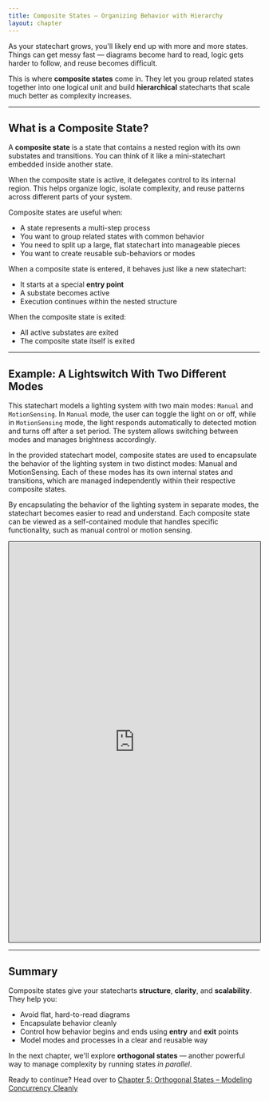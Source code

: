 ```yaml
---
title: Composite States – Organizing Behavior with Hierarchy
layout: chapter
---
```


As your statechart grows, you'll likely end up with more and more states. Things can get messy fast — diagrams become hard to read, logic gets harder to follow, and reuse becomes difficult.

This is where **composite states** come in. They let you group related states together into one logical unit and build **hierarchical** statecharts that scale much better as complexity increases.

---

## What is a Composite State?

A **composite state** is a state that contains a nested region with its own substates and transitions. You can think of it like a mini-statechart embedded inside another state.

When the composite state is active, it delegates control to its internal region. This helps organize logic, isolate complexity, and reuse patterns across different parts of your system.

Composite states are useful when:
- A state represents a multi-step process
- You want to group related states with common behavior
- You need to split up a large, flat statechart into manageable pieces
- You want to create reusable sub-behaviors or modes

When a composite state is entered, it behaves just like a new statechart:
- It starts at a special **entry point**
- A substate becomes active
- Execution continues within the nested structure

When the composite state is exited:
- All active substates are exited
- The composite state itself is exited

---

## Example: A Lightswitch With Two Different Modes

This statechart models a lighting system with two main modes: `Manual` and `MotionSensing`. In `Manual` mode, the user can toggle the light on or off, while in `MotionSensing` mode, the light responds automatically to detected motion and turns off after a set period. The system allows switching between modes and manages brightness accordingly.

In the provided statechart model, composite states are used to encapsulate the behavior of the lighting system in two distinct modes: Manual and MotionSensing. Each of these modes has its own internal states and transitions, which are managed independently within their respective composite states. 

By encapsulating the behavior of the lighting system in separate modes, the statechart becomes easier to read and understand. Each composite state can be viewed as a self-contained module that handles specific functionality, such as manual control or motion sensing.

 <iframe src="https://play.itemis.io?model=8abee2f2-e76d-456d-83d5-87eab96b0475" width="100%" height="800px" style="border: 1px solid" allowfullscreen></iframe>

---

## Summary

Composite states give your statecharts **structure**, **clarity**, and **scalability**. They help you:

- Avoid flat, hard-to-read diagrams
- Encapsulate behavior cleanly
- Control how behavior begins and ends using **entry** and **exit** points
- Model modes and processes in a clear and reusable way

In the next chapter, we'll explore **orthogonal states** — another powerful way to manage complexity by running states *in parallel*.

Ready to continue? Head over to [Chapter 5: Orthogonal States – Modeling Concurrency Cleanly](05-orthogonal-states.md) 